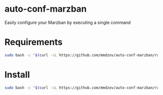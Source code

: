 # auto-conf-marzban
Easily configure your Marzban by executing a single command


# Requirements
```bash
sudo bash -c "$(curl -sL https://github.com/mmdzov/auto-conf-marzban/raw/main/requirements.sh)" @ install
```


# Install
```bash
sudo bash -c "$(curl -sL https://github.com/mmdzov/auto-conf-marzban/raw/main/auto.sh)" @ install
```
